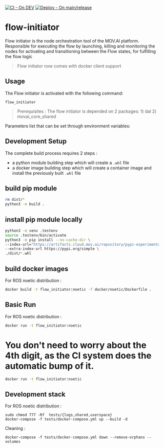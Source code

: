 [![CI - On DEV](https://github.com/MOV-AI/flow-initiator/actions/workflows/TestOnPR.yml/badge.svg?branch=dev)](https://github.com/MOV-AI/flow-initiator/actions/workflows/TestOnPR.yml) [![Deploy - On main/release](https://github.com/MOV-AI/flow-initiator/actions/workflows/DeployOnMergeMain.yml/badge.svg?branch=main)](https://github.com/MOV-AI/flow-initiator/actions/workflows/DeployOnMergeMain.yml)

# flow-initiator
Flow initiator is the node orchestration tool of the MOV.AI platform.
Responsible for executing the flow by launching, killing and monitoring the nodes for
activating and transitioning between the Flow states, for fulfilling the flow logic

> Flow initiator now comes with docker client support


## Usage

The Flow initiator is activated with the following command:

    flow_initiator

> Prerequisites : The flow initiator is depended on 2 packages:
    1) dal
    2) movai_core_shared

Parameters list that can be set through environment variables:




## Development Setup

The complete build process requires 2 steps :
- a python module building step which will create a `.whl` file
- a docker image building step which will create a container image and install the previously built `.whl` file

## build pip module

```bash
rm dist/*
python3 -m build .
```

## install pip module locally

```bash
python3 -m venv .testenv
source .testenv/bin/activate
python3 -m pip install --no-cache-dir \
--index-url="https://artifacts.cloud.mov.ai/repository/pypi-experimental/simple" \
--extra-index-url https://pypi.org/simple \
./dist/*.whl
```

## build docker images

For ROS noetic distribution :

```bash
docker build -t flow_initiator:noetic -f docker/noetic/Dockerfile .
```

## Basic Run

For ROS noetic distribution :

```bash
docker run -t flow_initiator:noetic
```

You don't need to worry about the 4th digit, as the CI system does the automatic bump of it.
=======

```bash
docker run -t flow_initiator:noetic
```

## Development stack

For ROS noetic distribution :

    sudo chmod 777 -Rf  tests/{logs,shared,userspace}
    docker-compose -f tests/docker-compose.yml up --build -d

Cleaning :

    docker-compose -f tests/docker-compose.yml down --remove-orphans --volumes

